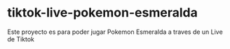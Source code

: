 # tiktok-live-pokemon-esmeralda

Este proyecto es para poder jugar Pokemon Esmeralda a traves de un Live de Tiktok
